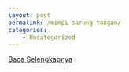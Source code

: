 ```yaml
---
layout: post
permalink: /mimpi-sarung-tangan/
categories:
    - Uncategorized
---
```


[Baca Selengkapnya](/05)